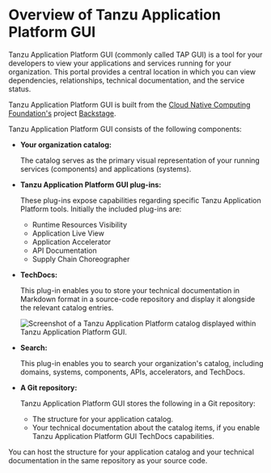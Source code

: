 # Overview of Tanzu Application Platform GUI

Tanzu Application Platform GUI (commonly called TAP GUI) is a tool for your developers to view your
applications and services running for your organization.
This portal provides a central location in which you can view dependencies, relationships, technical
documentation, and the service status.

Tanzu Application Platform GUI is built from the
[Cloud Native Computing Foundation's](https://www.cncf.io/) project [Backstage](https://backstage.io/).

Tanzu Application Platform GUI consists of the following components:

- **Your organization catalog:**

  The catalog serves as the primary visual representation of your running services (components) and
  applications (systems).

- **Tanzu Application Platform GUI plug-ins:**

  These plug-ins expose capabilities regarding specific Tanzu Application Platform tools.
  Initially the included plug-ins are:

  - Runtime Resources Visibility
  - Application Live View
  - Application Accelerator
  - API Documentation
  - Supply Chain Choreographer

- **TechDocs:**

  This plug-in enables you to store your technical documentation in Markdown format in a source-code
  repository and display it alongside the relevant catalog entries.

  ![Screenshot of a Tanzu Application Platform catalog displayed within Tanzu Application Platform GUI.](images/tap-gui-catalog.png)

- **Search:**

  This plug-in enables you to search your organization's catalog, including domains, systems,
  components, APIs, accelerators, and TechDocs.

- **A Git repository:**

  Tanzu Application Platform GUI stores the following in a Git repository:

  - The structure for your application catalog.
  - Your technical documentation about the catalog items, if you enable Tanzu Application Platform GUI
    TechDocs capabilities.

You can host the structure for your application catalog and your technical documentation in the same
repository as your source code.
